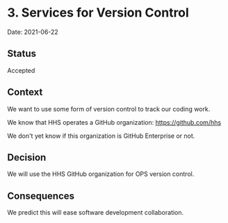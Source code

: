 # 3. Services for Version Control

Date: 2021-06-22

## Status

Accepted

## Context

We want to use some form of version control to track our coding work.

We know that HHS operates a GitHub organization: https://github.com/hhs

We don't yet know if this organization is GitHub Enterprise or not.

## Decision

We will use the HHS GitHub organization for OPS version control.

## Consequences

We predict this will ease software development collaboration.
